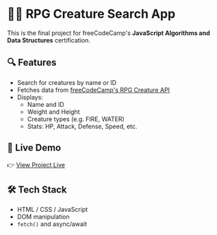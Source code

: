 # 🧙‍♂️ RPG Creature Search App

This is the final project for freeCodeCamp's **JavaScript Algorithms and Data Structures** certification.

## 🔍 Features

- Search for creatures by name or ID
- Fetches data from [freeCodeCamp's RPG Creature API](https://rpg-creature-api.freecodecamp.rocks/)
- Displays:
  - Name and ID
  - Weight and Height
  - Creature types (e.g. FIRE, WATER)
  - Stats: HP, Attack, Defense, Speed, etc.

## 🚀 Live Demo

👉 [View Project Live](https://yourusername.github.io/your-project-repo)

## 🛠️ Tech Stack

- HTML / CSS / JavaScript
- DOM manipulation
- `fetch()` and async/await
